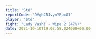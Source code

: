 ```yaml
---
title: "Sté"
reportCode: "9VghCRJvynYPpxG1"
player: "Sté"
fight: "Lady Vashj - Wipe 2 (47%)"
date: 2021-10-10T19:07:58.024000+00:00
---
```

